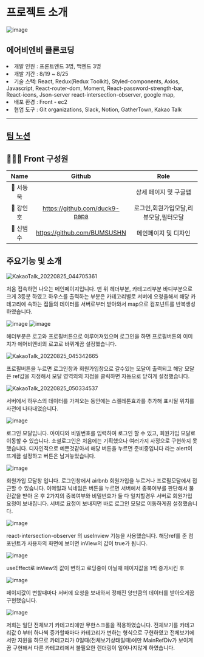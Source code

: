 # 프로젝트 소개
![image](https://user-images.githubusercontent.com/107654769/186507477-6a6108f7-359f-4cda-8d96-c7085106ad79.png)
<h2>에어비엔비 클론코딩</h2>
<li>개발 인원 : 프론트엔드 3명, 백엔드 3명</li>
<li>개발 기간 : 8/19 ~ 8/25</li>
<li>기술 스택: React, Redux(Redux Toolkit), Styled-components, Axios, Javascript, React-router-dom, Moment, React-password-strength-bar, React-icons, Json-server react-intersection-observer, google map,   </li>
<li>배포 환경 : Front - ec2</li>
<li>협업 도구 : Git organizations, Slack, Notion, GatherTown, Kakao Talk</li>


---


<h2><a href=https://www.notion.so/SA-5-b42691a27f1048768da8880bae9727c2>팀 노션</a></h2>

## 👨‍👧‍👦 Front 구성원

|   Name    |            Github             |                                   Role                                    |
| :-------: | :---------------------------: | :-----------------------------------------------------------------------: |
| 👦 서동욱 |     |               상세 페이지 및 구글맵              |
| 👦 강인호 | https://github.com/duck9-papa |                       로그인,회원가입모달,리뷰모달,필터모달                        |
| 👦 신범수 | https://github.com/BUMSUSHN | 메인페이지 및 디자인 |


## 주요기능 및 소개



![KakaoTalk_20220825_044705361](https://user-images.githubusercontent.com/107654769/186510040-3e50383a-f246-455a-8445-e3c078d28435.png)


처음 접속하면 나오는 메인페이지입니다. 맨 위 헤더부분, 카테고리부분 바디부분으로 크게 3등분 하였고 하우스를 출력하는 부분은 카테고리별로 서버에 요청을해서 해당 카테고리에 속하는 집들의 데이터를 서버로부터 받아와서 map으로 컴포넌트를 반복생성 하였습니다. 


![image](https://user-images.githubusercontent.com/107654769/186510767-9533e611-68db-4e2d-b183-bab2eb189208.png)
![image](https://user-images.githubusercontent.com/107654769/186510891-ac9d7e04-c633-412c-871c-e8ba4ca27c50.png)


헤더부분은 로고와 프로필버튼으로 이루어져있으며 로그인을 하면 프로필버튼의 이미지가 에어비앤비의 로고로 바뀌게끔 설정했습니다.


![KakaoTalk_20220825_045342665](https://user-images.githubusercontent.com/107654769/186511780-04e9098f-29c4-4d77-bac6-6db90c39181c.png)


프로필버튼을 누르면 로그인창과 회원가입창으로 갈수있는 모달이 출력되고 해당 모달은 ref값을 지정해서 모달 영역외의 지점을 클릭하면 자동으로 닫히게 설정했습니다.


![KakaoTalk_20220825_050334537](https://user-images.githubusercontent.com/107654769/186512702-4419d837-4d85-43e7-af5d-566af579766f.png)


서버에서 하우스의 데이터를 가져오는 동안에는 스켈레톤효과를 추가해 표시될 위치를 사전에 나타내었습니다.


![image](https://user-images.githubusercontent.com/107654769/186513508-83a26311-e853-45c6-91d6-6f17d9da18b3.png)


로그인 모달입니다. 아이디와 비밀번호를 입력하여 로그인 할 수 있고, 회원가입 모달로 이동할 수 있습니다. 소셜로그인은 처음에는 기획했으나 여러가지 사정으로 구현하지 못했습니다. 디자인적으로 예쁜것같아서 해당 버튼을 누르면 준비중입니다 라는 alert이 뜨게끔 설정하고 버튼은 남겨놓았습니다.


![image](https://user-images.githubusercontent.com/107654769/186513910-e316b233-c197-4c4d-941d-9e002f887c14.png)


회원가입 모달창 입니다. 로그인창에서 airbnb 회원가입을 누르거나 프로필모달에서 접근할 수 있습니다. 이메일과 닉네임은 버튼을 누르면 서버에서 중복여부를 판단해서 불린값을 받아 온 후 2가지의 중복여부와 비밀번호가 둘 다 일치할경우 서버로 회원가입 요청이 보내집니다. 서버로 요청이 보내지면 바로 로그인 모달로 이동하게끔 설정했습니다.



![image](https://user-images.githubusercontent.com/107654769/186514839-32101937-c63d-4110-8625-a9d6db000a7a.png)


react-intersection-observer 의 useInview 기능을 사용했습니다. 해당ref를 준 컴포넌트가 사용자의 화면에 보이면 inView의 값이 true가 됩니다.


![image](https://user-images.githubusercontent.com/107654769/186515229-5a55aab6-d316-4cef-8900-afb56467449f.png)

useEffect로 inView의 값이 변하고 로딩중이 아닐때 페이지값을 1씩 증가시킨 후


![image](https://user-images.githubusercontent.com/107654769/186515355-8467d12b-4c94-4846-8b96-4412a9dbf4b3.png)


페이지값이 변할때마다 서버에 요청을 보내와서 정해진 양만큼의 데이터를 받아오게끔 구현했습니다.


![image](https://user-images.githubusercontent.com/107654769/186514586-2390c32c-b52d-4040-839a-f479eec875dc.png)


저희는 일단 전체보기 카테고리에만 무한스크롤을 적용하였습니다. 전체보기를 카테고리값 0 부터 하나씩 증가할때마다 카테고리가 변하는 형식으로 구현하였고
전체보기에서만 지원을 하므로 카테고리가 0일때(전체보기상태일때)에만 MainRefDiv가 보이게끔 구현해서 다른 카테고리에서 불필요한 렌더링이 일어나지않게 하였습니다.



